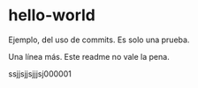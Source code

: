 # hello-world
Ejemplo, del uso de commits. Es solo una prueba.

Una línea más. Este readme no vale la pena.

ssjjsjjsjjjsj000001
